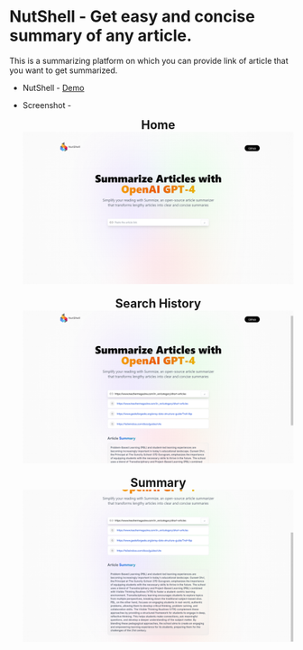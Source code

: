# NutShell - Get easy and concise summary of any article.

This is a summarizing platform on which you can provide link of article that you want to get summarized.

- NutShell - [Demo](https://nut-shell-gamma.vercel.app/)

- Screenshot - <p align="center">
  <h2 style="margin-top:9px"; align="center">Home</home><br/>
  <img src="./src/assets/Demo-main.png" width="500" title="Home">
  <h2 style="margin-top:9px"; align="center">Search History</home><br/>
  <img src="./src/assets/Demo-2.png" width="500" alt="History">
  <h2 style="margin-top:9px"; align="center">Summary</home><br/>
  <img src="./src/assets/Demo-3.png" width="500" alt="Summary">
</p>